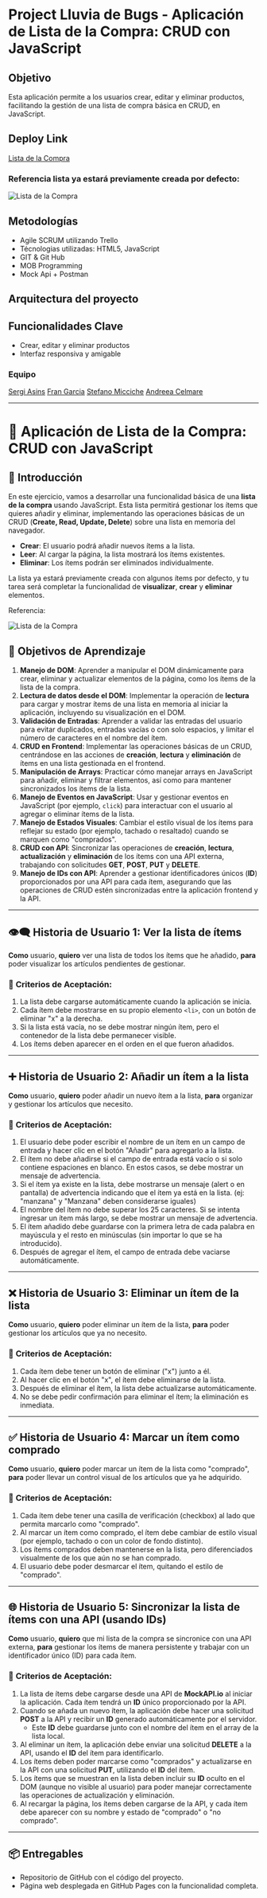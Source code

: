 # **Project Lluvia de Bugs - Aplicación de Lista de la Compra: CRUD con JavaScript**

## **Objetivo**
Esta aplicación permite a los usuarios crear, editar y eliminar productos, facilitando la gestión de una lista de compra básica en CRUD, en JavaScript.

## **Deploy Link**
[Lista de la Compra](https://lluvia-de-bugs.github.io/ex-js-lista-compra/)

### Referencia lista ya estará previamente creada por defecto:
![Lista de la Compra](./readme-files/lista-compra-ref.gif)

## **Metodologías**
- Agile SCRUM utilizando Trello
- Técnologias utilizadas: HTML5, JavaScript 
- GIT & Git Hub
- MOB Programming
- Mock Api + Postman

## **Arquitectura del proyecto**



## **Funcionalidades Clave**
- Crear, editar y eliminar productos
- Interfaz responsiva y amigable

### Equipo
[Sergi Asins](https://github.com/SergiAsins)
[Fran Garcia](https://github.com/FranGarciaga)
[Stefano Micciche](https://github.com/LilBiscuit12)
[Andreea Celmare](https://github.com/andreeaclmr)



______________________________________________________________
# 🛒 **Aplicación de Lista de la Compra: CRUD con JavaScript**

## 📝 **Introducción**

En este ejercicio, vamos a desarrollar una funcionalidad básica de una **lista de la compra** usando JavaScript. Esta lista permitirá gestionar los ítems que quieres añadir y eliminar, implementando las operaciones básicas de un CRUD (**Create, Read, Update, Delete**) sobre una lista en memoria del navegador.

- **Crear**: El usuario podrá añadir nuevos ítems a la lista.
- **Leer**: Al cargar la página, la lista mostrará los ítems existentes.
- **Eliminar**: Los ítems podrán ser eliminados individualmente.

La lista ya estará previamente creada con algunos ítems por defecto, y tu tarea será completar la funcionalidad de **visualizar**, **crear** y **eliminar** elementos.

Referencia:

![Lista de la Compra](./readme-files/lista-compra-ref.gif)

## 🎯 **Objetivos de Aprendizaje**

1. **Manejo de DOM**: Aprender a manipular el DOM dinámicamente para crear, eliminar y actualizar elementos de la página, como los ítems de la lista de la compra.
2. **Lectura de datos desde el DOM**: Implementar la operación de **lectura** para cargar y mostrar ítems de una lista en memoria al iniciar la aplicación, incluyendo su visualización en el DOM.
3. **Validación de Entradas**: Aprender a validar las entradas del usuario para evitar duplicados, entradas vacías o con solo espacios, y limitar el número de caracteres en el nombre del ítem.
4. **CRUD en Frontend**: Implementar las operaciones básicas de un CRUD, centrándose en las acciones de **creación**, **lectura** y **eliminación** de ítems en una lista gestionada en el frontend.
5. **Manipulación de Arrays**: Practicar cómo manejar arrays en JavaScript para añadir, eliminar y filtrar elementos, así como para mantener sincronizados los ítems de la lista.
6. **Manejo de Eventos en JavaScript**: Usar y gestionar eventos en JavaScript (por ejemplo, `click`) para interactuar con el usuario al agregar o eliminar ítems de la lista.
7. **Manejo de Estados Visuales**: Cambiar el estilo visual de los ítems para reflejar su estado (por ejemplo, tachado o resaltado) cuando se marquen como "comprados".
8. **CRUD con API**: Sincronizar las operaciones de **creación**, **lectura**, **actualización** y **eliminación** de los ítems con una API externa, trabajando con solicitudes **GET**, **POST**, **PUT** y **DELETE**.
9. **Manejo de IDs con API**: Aprender a gestionar identificadores únicos (**ID**) proporcionados por una API para cada ítem, asegurando que las operaciones de CRUD estén sincronizadas entre la aplicación frontend y la API.

---

## 👁️‍🗨️ Historia de Usuario 1: Ver la lista de ítems

**Como** usuario, **quiero** ver una lista de todos los ítems que he añadido, **para** poder visualizar los artículos pendientes de gestionar.

### 🎯 **Criterios de Aceptación:**

1. La lista debe cargarse automáticamente cuando la aplicación se inicia.
2. Cada ítem debe mostrarse en su propio elemento `<li>`, con un botón de eliminar "x" a la derecha.
3. Si la lista está vacía, no se debe mostrar ningún ítem, pero el contenedor de la lista debe permanecer visible.
4. Los ítems deben aparecer en el orden en el que fueron añadidos.

---

## ➕ Historia de Usuario 2: Añadir un ítem a la lista

**Como** usuario, **quiero** poder añadir un nuevo ítem a la lista, **para** organizar y gestionar los artículos que necesito.

### 🎯 **Criterios de Aceptación:**

1. El usuario debe poder escribir el nombre de un ítem en un campo de entrada y hacer clic en el botón "Añadir" para agregarlo a la lista.
2. El ítem no debe añadirse si el campo de entrada está vacío o si solo contiene espaciones en blanco. En estos casos, se debe mostrar un mensaje de advertencia.
3. Si el ítem ya existe en la lista, debe mostrarse un mensaje (alert o en pantalla) de advertencia indicando que el ítem ya está en la lista. (ej: "manzana" y "Manzana" deben considerarse iguales)
4. El nombre del ítem no debe superar los 25 caracteres. Si se intenta ingresar un ítem más largo, se debe mostrar un mensaje de advertencia.
5. El ítem añadido debe guardarse con la primera letra de cada palabra en mayúscula y el resto en minúsculas (sin importar lo que se ha introducido).
6. Después de agregar el ítem, el campo de entrada debe vaciarse automáticamente.

---

## ❌ Historia de Usuario 3: Eliminar un ítem de la lista

**Como** usuario, **quiero** poder eliminar un ítem de la lista, **para** poder gestionar los artículos que ya no necesito.

### 🎯 **Criterios de Aceptación:**

1. Cada ítem debe tener un botón de eliminar ("x") junto a él.
2. Al hacer clic en el botón "x", el ítem debe eliminarse de la lista.
3. Después de eliminar el ítem, la lista debe actualizarse automáticamente.
4. No se debe pedir confirmación para eliminar el ítem; la eliminación es inmediata.

---

## ✅ Historia de Usuario 4: Marcar un ítem como comprado

**Como** usuario, **quiero** poder marcar un ítem de la lista como "comprado", **para** poder llevar un control visual de los artículos que ya he adquirido.

### 🎯 **Criterios de Aceptación:**

1. Cada ítem debe tener una casilla de verificación (checkbox) al lado que permita marcarlo como "comprado".
2. Al marcar un ítem como comprado, el ítem debe cambiar de estilo visual (por ejemplo, tachado o con un color de fondo distinto).
3. Los ítems comprados deben mantenerse en la lista, pero diferenciados visualmente de los que aún no se han comprado.
4. El usuario debe poder desmarcar el ítem, quitando el estilo de "comprado".

---

## 🌐 Historia de Usuario 5: Sincronizar la lista de ítems con una API (usando IDs)

**Como** usuario, **quiero** que mi lista de la compra se sincronice con una API externa, **para** gestionar los ítems de manera persistente y trabajar con un identificador único (ID) para cada ítem.

### 🎯 **Criterios de Aceptación:**

1. La lista de ítems debe cargarse desde una API de **MockAPI.io** al iniciar la aplicación. Cada ítem tendrá un **ID** único proporcionado por la API.
2. Cuando se añada un nuevo ítem, la aplicación debe hacer una solicitud **POST** a la API y recibir un **ID** generado automáticamente por el servidor.
   - Este **ID** debe guardarse junto con el nombre del ítem en el array de la lista local.
3. Al eliminar un ítem, la aplicación debe enviar una solicitud **DELETE** a la API, usando el **ID** del ítem para identificarlo.
4. Los ítems deben poder marcarse como "comprados" y actualizarse en la API con una solicitud **PUT**, utilizando el **ID** del ítem.
5. Los ítems que se muestran en la lista deben incluir su **ID** oculto en el DOM (aunque no visible al usuario) para poder manejar correctamente las operaciones de actualización y eliminación.
6. Al recargar la página, los ítems deben cargarse de la API, y cada ítem debe aparecer con su nombre y estado de "comprado" o "no comprado".

---

## 📦 **Entregables**

- Repositorio de GitHub con el código del proyecto.
- Página web desplegada en GitHub Pages con la funcionalidad completa.

